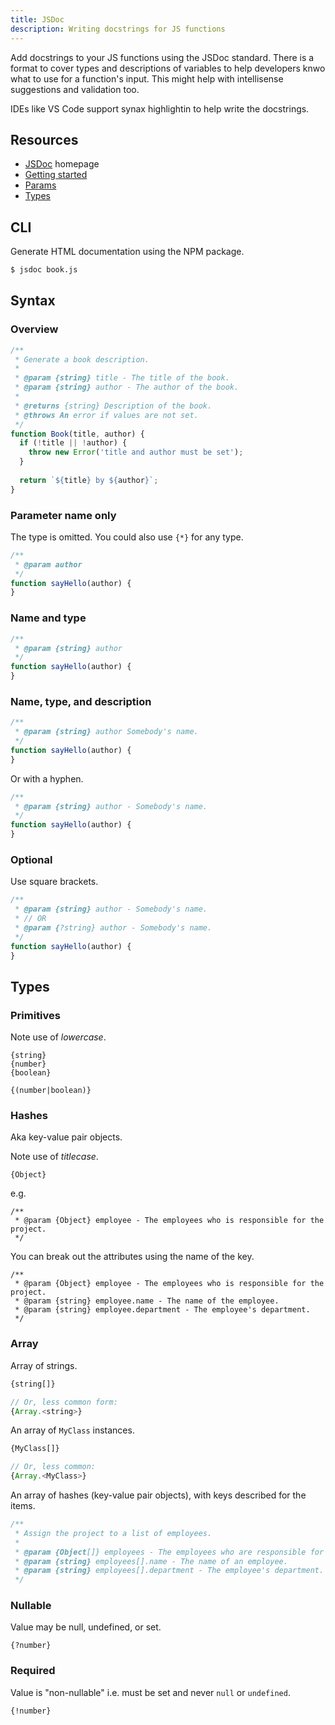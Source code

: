 ```yaml
---
title: JSDoc
description: Writing docstrings for JS functions
---
```


Add docstrings to your JS functions using the JSDoc standard. There is a format to cover types and descriptions of variables to help developers knwo what to use for a function's input. This might help with intellisense suggestions and validation too.

IDEs like VS Code support synax highlightin to help write the docstrings.


## Resources

- [JSDoc](https://jsdoc.app/) homepage
- [Getting started](https://jsdoc.app/about-getting-started.html)
- [Params](https://jsdoc.app/tags-param.html)
- [Types](https://jsdoc.app/tags-type.html)


## CLI

Generate HTML documentation using the NPM package.

```sh
$ jsdoc book.js
```


## Syntax

### Overview

```javascript
/**
 * Generate a book description.
 *
 * @param {string} title - The title of the book.
 * @param {string} author - The author of the book.
 *
 * @returns {string} Description of the book.
 * @throws An error if values are not set.
 */
function Book(title, author) {
  if (!title || !author) {
    throw new Error('title and author must be set');
  }
  
  return `${title} by ${author}`;
}
```

### Parameter name only

The type is omitted. You could also use `{*}` for any type.

```javascript
/**
 * @param author
 */
function sayHello(author) {
}
```

### Name and type

```javascript
/**
 * @param {string} author
 */
function sayHello(author) {
}
```

### Name, type, and description

```javascript
/**
 * @param {string} author Somebody's name.
 */
function sayHello(author) {
}
```

Or with a hyphen.

```javascript
/**
 * @param {string} author - Somebody's name.
 */
function sayHello(author) {
}
```
 

### Optional

Use square brackets.

```javascript
/**
 * @param {string} author - Somebody's name.
 * // OR
 * @param {?string} author - Somebody's name.
 */
function sayHello(author) {
}
```


## Types

### Primitives

Note use of _lowercase_.

```
{string}
{number}
{boolean}

{(number|boolean)}
```

### Hashes

Aka key-value pair objects.

Note use of _titlecase_.

```
{Object}
```

e.g.

```javascipt
/**
 * @param {Object} employee - The employees who is responsible for the project.
 */
```

You can break out the attributes using the name of the key.

```javascipt
/**
 * @param {Object} employee - The employees who is responsible for the project.
 * @param {string} employee.name - The name of the employee.
 * @param {string} employee.department - The employee's department.
 */
```

### Array

Array of strings.

```javascript
{string[]}

// Or, less common form:
{Array.<string>}
```

An array of `MyClass` instances.

```javascript
{MyClass[]}

// Or, less common:
{Array.<MyClass>}
```

An array of hashes (key-value pair objects), with keys described for the items.

```javascript
/**
 * Assign the project to a list of employees.
 *
 * @param {Object[]} employees - The employees who are responsible for the project.
 * @param {string} employees[].name - The name of an employee.
 * @param {string} employees[].department - The employee's department.
 */
```

### Nullable

Value may be null, undefined, or set.

```
{?number}
```

### Required

Value is "non-nullable" i.e. must be set and never `null` or `undefined`.

```
{!number}
```
